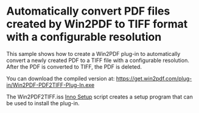 # Automatically convert PDF files created by Win2PDF to TIFF format with a configurable resolution

This sample shows how to create a Win2PDF plug-in to automatically convert a newly created PDF to a TIFF file with a configurable resolution. After the PDF is converted to TIFF, the PDF is deleted.

You can download the compiled version at: https://get.win2pdf.com/plug-in/Win2PDF-PDF2TIFF-Plug-In.exe

The Win2PDF2TIFF.iss [Inno Setup](https://jrsoftware.org/isinfo.php) script creates a setup program that can be used to install the plug-in.